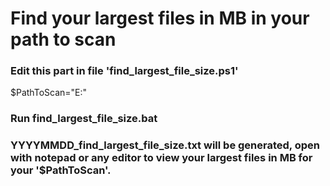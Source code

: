 # Find your largest files in MB in your path to scan

### Edit this part in file 'find_largest_file_size.ps1'
$PathToScan="E:\"

### Run find_largest_file_size.bat

### YYYYMMDD_find_largest_file_size.txt will be generated, open with notepad or any editor to view your largest files in MB for your '$PathToScan'.
